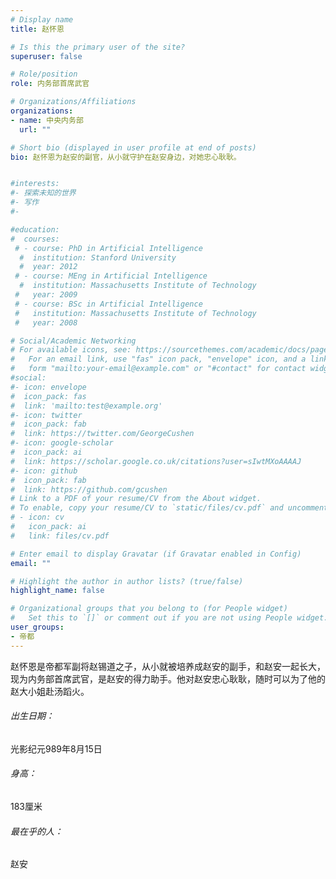 ```yaml
---
# Display name
title: 赵怀恩

# Is this the primary user of the site?
superuser: false

# Role/position
role: 内务部首席武官

# Organizations/Affiliations
organizations:
- name: 中央内务部
  url: ""

# Short bio (displayed in user profile at end of posts)
bio: 赵怀恩为赵安的副官，从小就守护在赵安身边，对她忠心耿耿。


#interests:
#- 探索未知的世界
#- 写作
#- 

#education:
#  courses:
 # - course: PhD in Artificial Intelligence
  #  institution: Stanford University
  #  year: 2012
 # - course: MEng in Artificial Intelligence
  #  institution: Massachusetts Institute of Technology
 #   year: 2009
 # - course: BSc in Artificial Intelligence
 #   institution: Massachusetts Institute of Technology
 #   year: 2008

# Social/Academic Networking
# For available icons, see: https://sourcethemes.com/academic/docs/page-builder/#icons
#   For an email link, use "fas" icon pack, "envelope" icon, and a link in the
#   form "mailto:your-email@example.com" or "#contact" for contact widget.
#social:
#- icon: envelope
#  icon_pack: fas
#  link: 'mailto:test@example.org'
#- icon: twitter
#  icon_pack: fab
#  link: https://twitter.com/GeorgeCushen
#- icon: google-scholar
#  icon_pack: ai
#  link: https://scholar.google.co.uk/citations?user=sIwtMXoAAAAJ
#- icon: github
#  icon_pack: fab
#  link: https://github.com/gcushen
# Link to a PDF of your resume/CV from the About widget.
# To enable, copy your resume/CV to `static/files/cv.pdf` and uncomment the lines below.
# - icon: cv
#   icon_pack: ai
#   link: files/cv.pdf

# Enter email to display Gravatar (if Gravatar enabled in Config)
email: ""

# Highlight the author in author lists? (true/false)
highlight_name: false

# Organizational groups that you belong to (for People widget)
#   Set this to `[]` or comment out if you are not using People widget.
user_groups:
- 帝都
---
```


赵怀恩是帝都军副将赵锡道之子，从小就被培养成赵安的副手，和赵安一起长大，现为内务部首席武官，是赵安的得力助手。他对赵安忠心耿耿，随时可以为了他的赵大小姐赴汤蹈火。



###### 出生日期：

光影纪元989年8月15日

###### 身高：

183厘米

###### 最在乎的人：

赵安